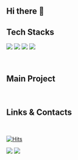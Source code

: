 ## Hi there 👋

## Tech Stacks
<span><img src="https://img.shields.io/badge/javascript-%23F7DF1E.svg?&style=for-the-badge&logo=javascript&logoColor=black" /></span>
<span><img src="https://img.shields.io/badge/react-%2361DAFB.svg?&style=for-the-badge&logo=react&logoColor=black" /></span>
<img src="https://img.shields.io/badge/typescript-%233178C6.svg?&style=for-the-badge&logo=typescript&logoColor=white" />
<img src="https://img.shields.io/badge/next.js-%23000000.svg?&style=for-the-badge&logo=next.js&logoColor=white" />

<br/>

## Main Project

<br/>

## Links & Contacts

<br/>

[![Hits](https://hits.seeyoufarm.com/api/count/incr/badge.svg?url=https%3A%2F%2Fgithub.com%2Fsong-chaeyoung%2Fhit-counter&count_bg=%23000000&title_bg=%23000000&icon=github.svg&icon_color=%23E7E7E7&title=hits%21&edge_flat=true)](https://hits.seeyoufarm.com)




 <img src="https://github-readme-stats.vercel.app/api?username=song-chaeyoung&custom_title=song-chaeyoung's Github Stat&bg_color=180,0b0a0a,00000000&title_color=ffffff&text_color=ffffff"
        /> <img src="https://github-readme-stats.vercel.app/api/top-langs/?username=song-chaeyoung&layout=compact&bg_color=180,0b0a0a,00000000&title_color=ffffff&text_color=ffffff"
           />

    
